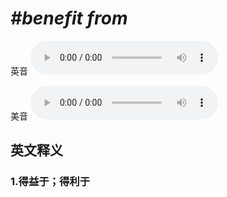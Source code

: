 # ***\#benefit from*** 
英音
<audio src="./media/benefit from1_AAC.aac" controls="controls"></audio>

美音
<audio src="./media/benefit from2_AAC.aac" controls="controls"></audio>



  

英文释义
---
### 1.**得益于；得利于**  


